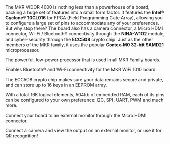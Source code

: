 <FeatureDescription>
The MKR VIDOR 4000 is nothing less than a powerhouse of a board, packing a huge set of features into a small form factor. It features the <b>Intel® Cyclone® 10CL016</b> for FPGA (Field Programming Gate Array), allowing you to configure a large set of pins to accommodate any of your preferences. But why stop there? The board also has a camera connector, a Micro HDMI connector, Wi-Fi / Bluetooth® connectivity through the <b>NINA-W102</b> module, and cyber-security through the <b>ECC508</b> crypto chip. Just as the other members of the MKR family, it uses the popular <b>Cortex-M0 32-bit SAMD21</b> microprocessor.
</FeatureDescription>


<FeatureList>

<Feature title="Cortex-M0 32-bit SAMD21" image="core">

The powerful, low-power processor that is used in all MKR Family boards.

<FeatureLink title="Datasheet" url="https://content.arduino.cc/assets/mkr-microchip_samd21_family_full_datasheet-ds40001882d.pdf" download blank/>

</Feature>

<Feature title="u-blox NINA-W102" image="wifi-bluetooth">

Enables Bluetooth® and Wi-Fi connectivity for the MKR WiFi 1010 board.

<FeatureLink title="Datasheet" url="https://content.arduino.cc/assets/Arduino_NINA-W10_DataSheet_%28UBX-17065507%29.pdf" download blank/>

</Feature>

<Feature title="ATECC508 crypto chip" image="crypto-chip">

The ECC508 crypto chip makes sure your data remains secure and private, and can store up to 16 keys in an EEPROM array.

<FeatureLink title="Datasheet" url="/resources/datasheets/ATECC508A-datasheet.pdf" download blank/>

</Feature>

<Feature title="Intel® Cyclone® 10CL016" image="mcu">

With a total 16K logical elements, 504kb of embedded RAM, each of its pins can be configured to your own preference: I2C, SPI, UART, PWM and much more.

<FeatureLink title="Datasheet" url="https://content.arduino.cc/assets/Arduino-Vidor_c10lp-51001.pdf" download blank/>

</Feature>

<Feature title="Micro HDMI connector" image="connection">

Connect your board to an external monitor through the Micro HDMI connector.

</Feature>

<Feature title="MIPI Camera connector" image="camera">

Connect a camera and view the output on an external monitor, or use it for QR recognition!

</Feature>


</FeatureList>